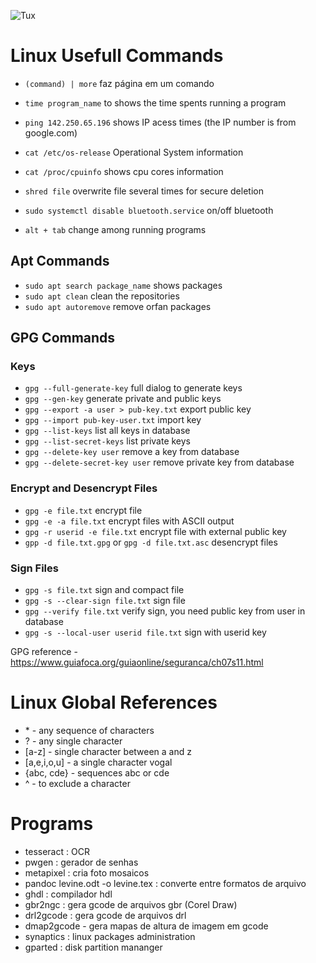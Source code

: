 ![Tux](https://github.com/ElmarUhl/ElmarUhl/assets/157088447/95cb91c8-c657-4371-9ded-5fdecec6d367)

# Linux Usefull Commands

- `(command) | more` faz página em um comando
- `time program_name` to shows the time spents running a program
- `ping 142.250.65.196` shows IP acess times (the IP number is from google.com)
- `cat /etc/os-release` Operational System information
- `cat /proc/cpuinfo` shows cpu cores information
- `shred file` overwrite file several times for secure deletion

- `sudo systemctl disable bluetooth.service` on/off bluetooth
- `alt + tab` change among running programs

## Apt Commands
- `sudo apt search package_name` shows packages
- `sudo apt clean` clean the repositories
- `sudo apt autoremove` remove orfan packages

## GPG Commands
### Keys
- `gpg --full-generate-key` full dialog to generate keys
- `gpg --gen-key` generate private and public keys
- `gpg --export -a user > pub-key.txt` export public key
- `gpg --import pub-key-user.txt` import key
- `gpg --list-keys` list all keys in database
- `gpg --list-secret-keys` list private keys
- `gpg --delete-key user` remove a key from database
- `gpg --delete-secret-key user` remove private key from database

### Encrypt and Desencrypt Files
- `gpg -e file.txt` encrypt file
- `gpg -e -a file.txt` encrypt files with ASCII output
- `gpg -r userid -e file.txt` encrypt file with external public key
- `gpp -d file.txt.gpg` or `gpg -d file.txt.asc` desencrypt files

### Sign Files
- `gpg -s file.txt` sign and compact file 
- `gpg -s --clear-sign file.txt` sign file
- `gpg --verify file.txt` verify sign, you need public key from user in database
- `gpg -s --local-user userid file.txt` sign with userid key

GPG reference - https://www.guiafoca.org/guiaonline/seguranca/ch07s11.html

# Linux Global References
- \* - any sequence of characters
- ? - any single character
- [a-z] - single character between a and z
- [a,e,i,o,u] - a single character vogal
- {abc, cde} - sequences abc or cde
- ^ - to exclude a character

# Programs
- tesseract : OCR
- pwgen : gerador de senhas
- metapixel : cria foto mosaicos
- pandoc levine.odt -o levine.tex : converte entre formatos de arquivo
- ghdl : compilador hdl
- gbr2ngc : gera gcode de arquivos gbr (Corel Draw)
- drl2gcode : gera gcode de arquivos drl
- dmap2gcode - gera mapas de altura de imagem em gcode
- synaptics : linux packages administration
- gparted : disk partition mananger

